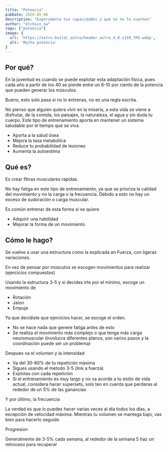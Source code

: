 ```yaml
---
title: "Potencia"
pubDate: 2024-05-06
description: "Experimenta tus capacidades y que no te lo cuenten"
author: "elchico_sw"
tags: ["potencia"]
image: {
  url: 'https://astro.build/_astro/header_astro_4_8.s1t0_7PU.webp',
  alt: 'Mucha potencia'
}
---
```


## Por qué?

En la juventud es cuando se puede explotar esta adaptación física, pues cada año a partir de los 40 se pierde entre un 8-10 por ciento de la potencia que pueden generar los músculos.

Bueno, esto solo pasa si no lo entrenas, no es una regla escrita.

No pienso que alguien quiera vivir en la miseria, a esta vida se viene a disfrutar, de la comida, los paisajes, la naturaleza, el agua y sin duda tu cuerpo. Este tipo de entrenamiento aporta en mantener un sistema saludable por el tiempo que se viva.

- Aporta a la salud ósea
- Mejora la tasa metabólica
- Reduce tu probabilidad de lesiones
- Aumenta la autoestima

## Qué es?

Es crear fibras musculares rapidas.

No hay fatiga en este tipo de entrenamiento, ya que se prioriza la calidad del movimiento y no la carga o la frecuencia. Debido a esto no hay un exceso de sudoración o carga muscular. 

Es común entrenar de esta forma si se quiere

- Adquirir una habilidad
- Mejorar la forma de un movimiento

## Cómo le hago?

Se vuelve a usar una estructura como la explicada en Fuerza, con ligeras variaciones.

En vez de pensar por músculos se escogen movimientos para realizar (ejercicios compuestos)

Usando la estructura 3-5 y si decides irte por el mínimo, escoge un movimiento de

- Rotación
- Jalon
- Empuje

Ya que decidiste que ejercicios hacer, se escoge el orden.

- No se hace nada que genere fatiga antes de esto
- Se realiza el movimiento más complejo o que tenga más carga neuromuscular (involucra diferentes planos, son varios pasos y la coordinación puede ser un problema)

Despues va el volumen y la intensidad

- Va del 30-80% de tu repetición máxima
- Sigues usando el metodo 3-5 (link a fuerza)
- Explotas con cada repetición
- Si el entrenamiento es muy largo y no va acorde a tu estilo de vida actual, considera hacer supersets, solo ten en cuenta que perderas al rededor de un 5% de las ganancias

Y por último, la frecuencia

La verdad es que lo puedes hacer varias veces al día todos los días, a excepción de velocidad máxima. Mientras tu volumen se mantega bajo, vas bien para hacerlo seguido

Progresion

Generalmente de 3-5% cada semana, al rededor de la semana 5 haz un retroceso para recuperar
